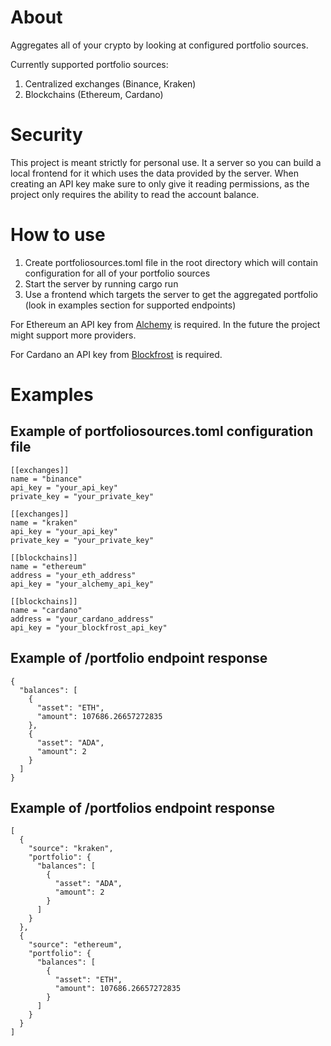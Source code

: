 # About

Aggregates all of your crypto by looking at configured portfolio sources.

Currently supported portfolio sources:

1. Centralized exchanges (Binance, Kraken)
2. Blockchains (Ethereum, Cardano)

# Security

This project is meant strictly for personal use. It a server so you can build a
local frontend for it which uses the data provided by the server. When creating
an API key make sure to only give it reading permissions, as the project only
requires the ability to read the account balance.

# How to use

1. Create portfoliosources.toml file in the root directory which will contain
   configuration for all of your portfolio sources
2. Start the server by running cargo run
3. Use a frontend which targets the server to get the aggregated portfolio (look
   in examples section for supported endpoints)

For Ethereum an API key from [Alchemy](https://www.alchemy.com/) is required. In
the future the project might support more providers.

For Cardano an API key from [Blockfrost](https://blockfrost.io/) is required.

# Examples

## Example of portfoliosources.toml configuration file

```
[[exchanges]] 
name = "binance" 
api_key = "your_api_key" 
private_key = "your_private_key"

[[exchanges]] 
name = "kraken" 
api_key = "your_api_key" 
private_key = "your_private_key"

[[blockchains]]
name = "ethereum"
address = "your_eth_address"
api_key = "your_alchemy_api_key"

[[blockchains]]
name = "cardano"
address = "your_cardano_address"
api_key = "your_blockfrost_api_key"
```

## Example of /portfolio endpoint response

```
{
  "balances": [
    {
      "asset": "ETH",
      "amount": 107686.26657272835
    },
    {
      "asset": "ADA",
      "amount": 2
    }
  ]
}
```

## Example of /portfolios endpoint response

```
[
  {
    "source": "kraken",
    "portfolio": {
      "balances": [
        {
          "asset": "ADA",
          "amount": 2
        }
      ]
    }
  },
  {
    "source": "ethereum",
    "portfolio": {
      "balances": [
        {
          "asset": "ETH",
          "amount": 107686.26657272835
        }
      ]
    }
  }
]
```
